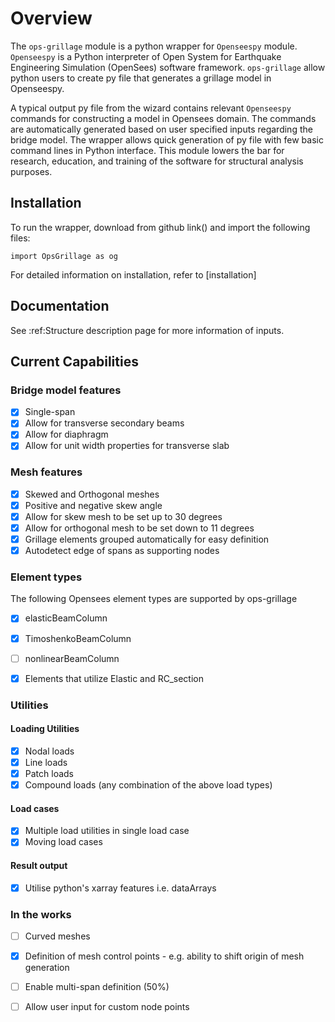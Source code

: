 # Overview

The `ops-grillage` module is a python wrapper for ```Openseespy``` module. ```Openseespy``` 
is a Python interpreter of Open System for Earthquake Engineering Simulation (OpenSees) software framework.
`ops-grillage` allow python users to create py file that generates a grillage model in Openseespy.

A typical output py file from the wizard contains relevant ```Openseespy``` commands for constructing a 
model in Opensees domain. The commands are automatically generated based on user specified inputs 
regarding the bridge model. The wrapper allows quick generation of py file with few basic command lines in Python 
interface. This module lowers the bar for research, education, and training of the software for structural
analysis purposes.

## Installation

To run the wrapper, download from github link() and import the following files:
    
    import OpsGrillage as og
    
For detailed information on installation, refer to [installation]


## Documentation

See :ref:Structure description page for more information of inputs. 

## Current Capabilities

### Bridge model features
- [x] Single-span 
- [x] Allow for transverse secondary beams 
- [x] Allow for diaphragm
- [x] Allow for unit width properties for transverse slab

### Mesh features
- [x] Skewed and Orthogonal meshes
- [x] Positive and negative skew angle
- [x] Allow for skew mesh to be set up to 30 degrees
- [x] Allow for orthogonal mesh to be set down to 11 degrees
- [x] Grillage elements grouped automatically for easy definition
- [x] Autodetect edge of spans as supporting nodes

### Element types
The following Opensees element types are supported by ops-grillage
- [x] elasticBeamColumn
- [x] TimoshenkoBeamColumn  
- [ ] nonlinearBeamColumn
- [x] Elements that utilize Elastic and RC_section


### Utilities
#### Loading Utilities
- [x] Nodal loads
- [x] Line loads
- [x] Patch loads
- [x] Compound loads (any combination of the above load types) 
#### Load cases
- [x] Multiple load utilities in single load case
- [x] Moving load cases
#### Result output
- [x] Utilise python's xarray features i.e. dataArrays


### In the works
- [ ] Curved meshes
- [x] Definition of mesh control points - e.g. ability to shift origin of mesh generation
- [ ] Enable multi-span definition (50%)
- [ ] Allow user input for custom node points

